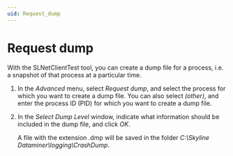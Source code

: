 ```yaml
---
uid: Request_dump
---
```


# Request dump

With the SLNetClientTest tool, you can create a dump file for a process, i.e. a snapshot of that process at a particular time.

1. In the *Advanced* menu, select *Request dump*, and select the process for which you want to create a dump file. You can also select *(other)*, and enter the process ID (PID) for which you want to create a dump file.

2. In the *Select Dump Level* window, indicate what information should be included in the dump file, and click *OK*.

    A file with the extension .dmp will be saved in the folder *C:\\Skyline Dataminer\\logging\\CrashDump*.
